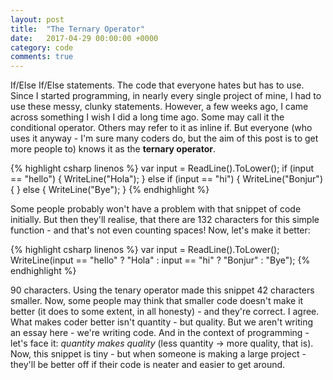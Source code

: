 ```yaml
---
layout: post
title:  "The Ternary Operator"
date:   2017-04-29 00:00:00 +0000
category: code
comments: true
---
```

If/Else If/Else statements. The code that everyone hates but has to use. Since I started programming, in nearly every single project of mine, I had to use these messy, clunky statements. However, a few weeks ago, I came across something I wish I did a long time ago. Some may call it the conditional operator. Others may refer to it as inline if. But everyone (who uses it anyway - I'm sure many coders do, but the aim of this post is to get more people to) knows it as the **ternary operator**.

{% highlight csharp linenos %}
var input = ReadLine().ToLower();
if (input == "hello") {
  WriteLine("Hola");
} else if (input == "hi") {
  WriteLine("Bonjur") {
} else {
  WriteLine("Bye");
}
{% endhighlight %}

Some people probably won't have a problem with that snippet of code initially. But then they'll realise, that there are 132 characters for this simple function - and that's not even counting spaces! Now, let's make it better:

{% highlight csharp linenos %}
var input = ReadLine().ToLower();
WriteLine(input == "hello" ? "Hola" : input == "hi" ? "Bonjur" : "Bye");
{% endhighlight %}

90 characters. Using the tenary operator made this snippet 42 characters smaller. Now, some people may think that smaller code doesn't make it better (it does to some extent, in all honesty) - and they're correct. I agree. What makes coder better isn't quantity - but quality. But we aren't writing an essay here - we're writing code. And in the context of programming - let's face it: *quantity makes quality* (less quantity -> more quality, that is). Now, this snippet is tiny - but when someone is making a large project - they'll be better off if their code is neater and easier to get around.